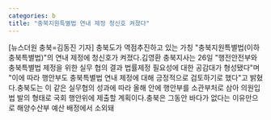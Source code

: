 ```yaml
---
categories: b
title: "충북지원특별법 연내 제정 청신호 켜졌다"
---
```

[뉴스더원 충북=김동진 기자] 충북도가 역점추진하고 있는 가칭 "충북지원특별법(이하 충북특별법)"의 연내 제정에 청신호가 켜졌다.김영환 충북지사는 26일 "행전안전부와 충북특별법 제정을 위한 실무 협의 결과 법률제정 필요성에 대한 공감대가 형성됐다"며 "이에 따라 행안부도 충북특별법 연내 제정에 대해 긍정적으로 검토하기로 했다"고 밝혔다.충북도는 이 같은 실무협의 성과에 따라 올해 안에 행안부를 소관부처로 삼아 의원입법 발의 형태로 국회 행안위에 제출할 계획이다.충북은 그동안 바다가 없다는 이유만으로 해양수산부 예산 배정에서 소외돼